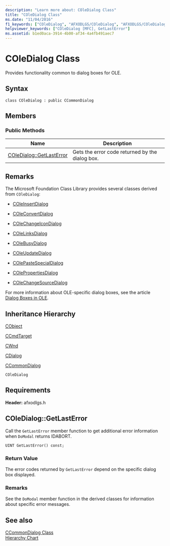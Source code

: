 ```yaml
---
description: "Learn more about: COleDialog Class"
title: "COleDialog Class"
ms.date: "11/04/2016"
f1_keywords: ["COleDialog", "AFXODLGS/COleDialog", "AFXODLGS/COleDialog::GetLastError"]
helpviewer_keywords: ["COleDialog [MFC], GetLastError"]
ms.assetid: b1ed0aca-3914-4b00-af34-4a4fb491aec7
---
```

# COleDialog Class

Provides functionality common to dialog boxes for OLE.

## Syntax

```
class COleDialog : public CCommonDialog
```

## Members

### Public Methods

|Name|Description|
|----------|-----------------|
|[COleDialog::GetLastError](#getlasterror)|Gets the error code returned by the dialog box.|

## Remarks

The Microsoft Foundation Class Library provides several classes derived from `COleDialog`:

- [COleInsertDialog](../../mfc/reference/coleinsertdialog-class.md)

- [COleConvertDialog](../../mfc/reference/coleconvertdialog-class.md)

- [COleChangeIconDialog](../../mfc/reference/colechangeicondialog-class.md)

- [COleLinksDialog](../../mfc/reference/colelinksdialog-class.md)

- [COleBusyDialog](../../mfc/reference/colebusydialog-class.md)

- [COleUpdateDialog](../../mfc/reference/coleupdatedialog-class.md)

- [COlePasteSpecialDialog](../../mfc/reference/colepastespecialdialog-class.md)

- [COlePropertiesDialog](../../mfc/reference/colepropertiesdialog-class.md)

- [COleChangeSourceDialog](../../mfc/reference/colechangesourcedialog-class.md)

For more information about OLE-specific dialog boxes, see the article [Dialog Boxes in OLE](../../mfc/dialog-boxes-in-ole.md).

## Inheritance Hierarchy

[CObject](../../mfc/reference/cobject-class.md)

[CCmdTarget](../../mfc/reference/ccmdtarget-class.md)

[CWnd](../../mfc/reference/cwnd-class.md)

[CDialog](../../mfc/reference/cdialog-class.md)

[CCommonDialog](../../mfc/reference/ccommondialog-class.md)

`COleDialog`

## Requirements

**Header:** afxodlgs.h

## <a name="getlasterror"></a> COleDialog::GetLastError

Call the `GetLastError` member function to get additional error information when `DoModal` returns IDABORT.

```
UINT GetLastError() const;
```

### Return Value

The error codes returned by `GetLastError` depend on the specific dialog box displayed.

### Remarks

See the `DoModal` member function in the derived classes for information about specific error messages.

## See also

[CCommonDialog Class](../../mfc/reference/ccommondialog-class.md)<br/>
[Hierarchy Chart](../../mfc/hierarchy-chart.md)
